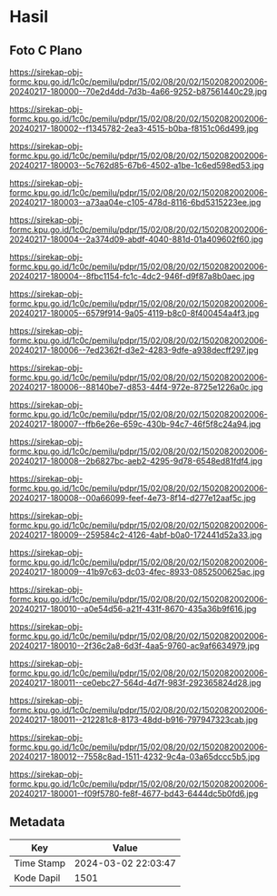 # Hasil

## Foto C Plano

https://sirekap-obj-formc.kpu.go.id/1c0c/pemilu/pdpr/15/02/08/20/02/1502082002006-20240217-180000--70e2d4dd-7d3b-4a66-9252-b87561440c29.jpg

https://sirekap-obj-formc.kpu.go.id/1c0c/pemilu/pdpr/15/02/08/20/02/1502082002006-20240217-180002--f1345782-2ea3-4515-b0ba-f8151c06d499.jpg

https://sirekap-obj-formc.kpu.go.id/1c0c/pemilu/pdpr/15/02/08/20/02/1502082002006-20240217-180003--5c762d85-67b6-4502-a1be-1c6ed598ed53.jpg

https://sirekap-obj-formc.kpu.go.id/1c0c/pemilu/pdpr/15/02/08/20/02/1502082002006-20240217-180003--a73aa04e-c105-478d-8116-6bd5315223ee.jpg

https://sirekap-obj-formc.kpu.go.id/1c0c/pemilu/pdpr/15/02/08/20/02/1502082002006-20240217-180004--2a374d09-abdf-4040-881d-01a409602f60.jpg

https://sirekap-obj-formc.kpu.go.id/1c0c/pemilu/pdpr/15/02/08/20/02/1502082002006-20240217-180004--8fbc1154-fc1c-4dc2-946f-d9f87a8b0aec.jpg

https://sirekap-obj-formc.kpu.go.id/1c0c/pemilu/pdpr/15/02/08/20/02/1502082002006-20240217-180005--6579f914-9a05-4119-b8c0-8f400454a4f3.jpg

https://sirekap-obj-formc.kpu.go.id/1c0c/pemilu/pdpr/15/02/08/20/02/1502082002006-20240217-180006--7ed2362f-d3e2-4283-9dfe-a938decff297.jpg

https://sirekap-obj-formc.kpu.go.id/1c0c/pemilu/pdpr/15/02/08/20/02/1502082002006-20240217-180006--88140be7-d853-44f4-972e-8725e1226a0c.jpg

https://sirekap-obj-formc.kpu.go.id/1c0c/pemilu/pdpr/15/02/08/20/02/1502082002006-20240217-180007--ffb6e26e-659c-430b-94c7-46f5f8c24a94.jpg

https://sirekap-obj-formc.kpu.go.id/1c0c/pemilu/pdpr/15/02/08/20/02/1502082002006-20240217-180008--2b6827bc-aeb2-4295-9d78-6548ed81fdf4.jpg

https://sirekap-obj-formc.kpu.go.id/1c0c/pemilu/pdpr/15/02/08/20/02/1502082002006-20240217-180008--00a66099-feef-4e73-8f14-d277e12aaf5c.jpg

https://sirekap-obj-formc.kpu.go.id/1c0c/pemilu/pdpr/15/02/08/20/02/1502082002006-20240217-180009--259584c2-4126-4abf-b0a0-172441d52a33.jpg

https://sirekap-obj-formc.kpu.go.id/1c0c/pemilu/pdpr/15/02/08/20/02/1502082002006-20240217-180009--41b97c63-dc03-4fec-8933-0852500625ac.jpg

https://sirekap-obj-formc.kpu.go.id/1c0c/pemilu/pdpr/15/02/08/20/02/1502082002006-20240217-180010--a0e54d56-a21f-431f-8670-435a36b9f616.jpg

https://sirekap-obj-formc.kpu.go.id/1c0c/pemilu/pdpr/15/02/08/20/02/1502082002006-20240217-180010--2f36c2a8-6d3f-4aa5-9760-ac9af6634979.jpg

https://sirekap-obj-formc.kpu.go.id/1c0c/pemilu/pdpr/15/02/08/20/02/1502082002006-20240217-180011--ce0ebc27-564d-4d7f-983f-292365824d28.jpg

https://sirekap-obj-formc.kpu.go.id/1c0c/pemilu/pdpr/15/02/08/20/02/1502082002006-20240217-180011--212281c8-8173-48dd-b916-797947323cab.jpg

https://sirekap-obj-formc.kpu.go.id/1c0c/pemilu/pdpr/15/02/08/20/02/1502082002006-20240217-180012--7558c8ad-1511-4232-9c4a-03a65dccc5b5.jpg

https://sirekap-obj-formc.kpu.go.id/1c0c/pemilu/pdpr/15/02/08/20/02/1502082002006-20240217-180001--f09f5780-fe8f-4677-bd43-6444dc5b0fd6.jpg


## Metadata

| Key        | Value               |
| ---------- | ------------------- |
| Time Stamp | 2024-03-02 22:03:47 |
| Kode Dapil | 1501                |



